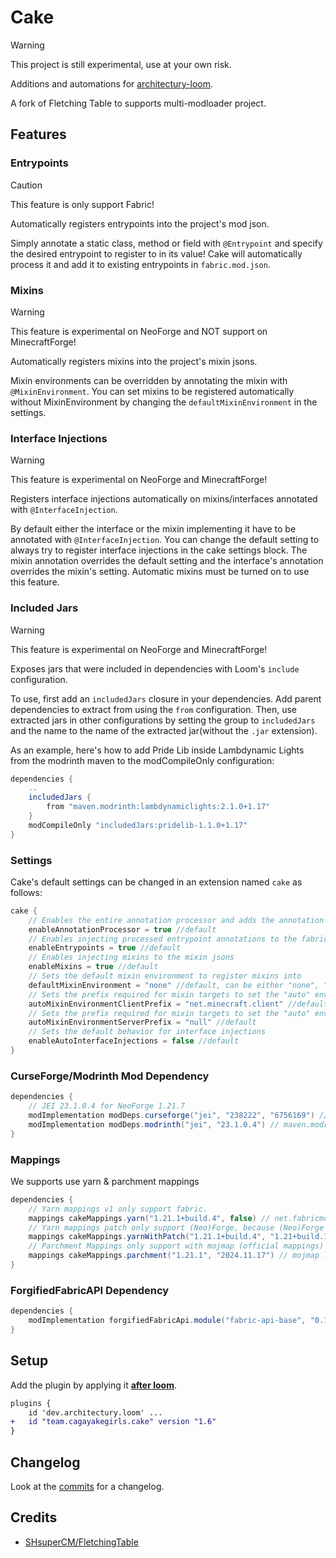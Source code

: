 # Cake

> [!WARNING]
> This project is still experimental, use at your own risk.

Additions and automations for [architectury-loom](https://github.com/architectury/architectury-loom).

A fork of Fletching Table to supports multi-modloader project.

## Features
### Entrypoints

> [!CAUTION]
> This feature is only support Fabric!

Automatically registers entrypoints into the project's mod json.

Simply annotate a static class, method or field with `@Entrypoint` and specify the desired entrypoint to register to in its value!
Cake will automatically process it and add it to existing entrypoints in `fabric.mod.json`.

### Mixins

> [!WARNING]
> This feature is experimental on NeoForge and NOT support on MinecraftForge!

Automatically registers mixins into the project's mixin jsons.

Mixin environments can be overridden by annotating the mixin with `@MixinEnvironment`.
You can set mixins to be registered automatically without MixinEnvironment by changing the `defaultMixinEnvironment` in the settings.

### Interface Injections

> [!WARNING]
> This feature is experimental on NeoForge and MinecraftForge!

Registers interface injections automatically on mixins/interfaces annotated with `@InterfaceInjection`.

By default either the interface or the mixin implementing it have to be annotated with `@InterfaceInjection`.
You can change the default setting to always try to register interface injections in the cake settings block.
The mixin annotation overrides the default setting and the interface's annotation overrides the mixin's setting.
Automatic mixins must be turned on to use this feature.

### Included Jars

> [!WARNING]
> This feature is experimental on NeoForge and MinecraftForge!

Exposes jars that were included in dependencies with Loom's `include` configuration.

To use, first add an `includedJars` closure in your dependencies. 
Add parent dependencies to extract from using the `from` configuration.
Then, use extracted jars in other configurations by setting the group to `includedJars` and the name to the name of the extracted jar(without the `.jar` extension).

As an example, here's how to add Pride Lib inside Lambdynamic Lights from the modrinth maven to the modCompileOnly configuration:
```groovy
dependencies {
    ..
    includedJars {
        from "maven.modrinth:lambdynamiclights:2.1.0+1.17"
    }
    modCompileOnly "includedJars:pridelib-1.1.0+1.17"
}
```

### Settings
Cake's default settings can be changed in an extension named `cake` as follows:
```groovy
cake {
    // Enables the entire annotation processor and adds the annotation api to the project's classpath
    enableAnnotationProcessor = true //default
    // Enables injecting processed entrypoint annotations to the fabric mod json
    enableEntrypoints = true //default
    // Enables injecting mixins to the mixin jsons
    enableMixins = true //default
    // Sets the default mixin environment to register mixins into
    defaultMixinEnvironment = "none" //default, can be either "none", "auto", "mixins", "client", "server"
    // Sets the prefix required for mixin targets to set the "auto" environment to "client"
    autoMixinEnvironmentClientPrefix = "net.minecraft.client" //default
    // Sets the prefix required for mixin targets to set the "auto" environment to "server"
    autoMixinEnvironmentServerPrefix = "null" //default
    // Sets the default behavior for interface injections
    enableAutoInterfaceInjections = false //default
}
```

### CurseForge/Modrinth Mod Dependency
```groovy
dependencies {
    // JEI 23.1.0.4 for NeoForge 1.21.7
    modImplementation modDeps.curseforge("jei", "238222", "6756169") // curse.maven:jei-238222:6756169 
    modImplementation modDeps.modrinth("jei", "23.1.0.4") // maven.modrinth:jei:23.1.0.4
}
```

### Mappings
We supports use yarn & parchment mappings
```groovy
dependencies {
    // Yarn mappings v1 only support fabric.
    mappings cakeMappings.yarn("1.21.1+build.4", false) // net.fabricmc:yarn:1.21.1+build.4:v1
    // Yarn mappings patch only support (Neo)Forge, because (Neo)Forge patches broken with yarn mappings.
    mappings cakeMappings.yarnWithPatch("1.21.1+build.4", "1.21+build.1") // "net.fabricmc:yarn:1.21.1+build.4:v2" layered "dev.architectury:yarn-mappings-patch-neoforge:1.21+build.1"
    // Parchment Mappings only support with mojmap (official mappings)
    mappings cakeMappings.parchment("1.21.1", "2024.11.17") // mojmap layered "org.parchmentmc.data:parchment-1.21.1:2024.11.17@zip"
}
```

### ForgifiedFabricAPI Dependency
```groovy
dependencies {
    modImplementation forgifiedFabricApi.module("fabric-api-base", "0.129.0+2.0.26+1.21.8", false)
}
```

## Setup
Add the plugin by applying it <ins>**after loom**</ins>.
```patch
plugins {
    id 'dev.architectury.loom' ...
+   id "team.cagayakegirls.cake" version "1.6"
}
```

## Changelog
Look at the [commits](https://github.com/CagayakeGirls/Cake/commits) for a changelog.

## Credits
- [SHsuperCM/FletchingTable](https://github.com/SHsuperCM/FletchingTable)
